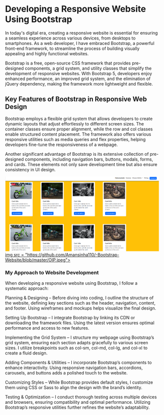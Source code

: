 <h1>Developing a Responsive Website Using Bootstrap</h1>

<p>In today's digital era, creating a responsive website is essential for ensuring a seamless experience across various devices, from desktops to smartphones. As a web developer, I have embraced Bootstrap, a powerful front-end framework, to streamline the process of building visually appealing and highly functional websites.</p>

<p>Bootstrap is a free, open-source CSS framework that provides pre-designed components, a grid system, and utility classes that simplify the development of responsive websites. With Bootstrap 5, developers enjoy enhanced performance, an improved grid system, and the elimination of jQuery dependency, making the framework more lightweight and flexible.</p>

<h2>Key Features of Bootstrap in Responsive Web Design</h2>

<p>Bootstrap employs a flexible grid system that allows developers to create dynamic layouts that adjust effortlessly to different screen sizes. The container classes ensure proper alignment, while the row and col classes enable structured content placement. The framework also offers various responsive utilities such as media queries and flex properties, helping developers fine-tune the responsiveness of a webpage.

Another significant advantage of Bootstrap is its extensive collection of pre-designed components, including navigation bars, buttons, modals, forms, and cards. These elements not only save development time but also ensure consistency in UI design.</p>

<img src = "https://github.com/Amansinha110/-Bootstrap-Website/blob/master/Screenshot%202025-06-02%20011041.png">
<a href = "https://amansinha110.github.io/-Bootstrap-Website/">img src = "https://github.com/Amansinha110/-Bootstrap-Website/blob/master/OIP.jpeg"></a>

<h3>My Approach to Website Development</h3>
<p>When developing a responsive website using Bootstrap, I follow a systematic approach:

Planning & Designing – Before diving into coding, I outline the structure of the website, defining key sections such as the header, navigation, content, and footer. Using wireframes and mockups helps visualize the final design.

Setting Up Bootstrap – I integrate Bootstrap by linking its CDN or downloading the framework files. Using the latest version ensures optimal performance and access to new features.

Implementing the Grid System – I structure my webpage using Bootstrap’s grid system, ensuring each section adapts gracefully to various screen sizes. I utilize breakpoints such as col-sm, col-md, col-lg, and col-xl to create a fluid design.

Adding Components & Utilities – I incorporate Bootstrap’s components to enhance interactivity. Using responsive navigation bars, accordions, carousels, and buttons adds a polished touch to the website.

Customizing Styles – While Bootstrap provides default styles, I customize them using CSS or Sass to align the design with the brand’s identity.

Testing & Optimization – I conduct thorough testing across multiple devices and browsers, ensuring compatibility and optimal performance. Utilizing Bootstrap’s responsive utilities further refines the website’s adaptability.</p>
